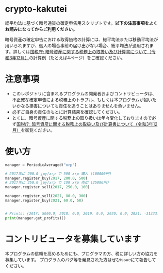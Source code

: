 # crypto-kakutei
総平均法に基づく暗号通貨の確定申告用スクリプトです。**以下の注意事項をよくお読みになってからご利用ください。**

暗号資産の確定申告における取得価格の計算には、総平均法または移動平均法が用いられますが、個人の場合事前の届け出がない場合、総平均法が適用されます。詳しくは[国税庁: 暗号資産に関する税務上の取扱い及び計算書について（令和3年12月）](https://www.nta.go.jp/publication/pamph/shotoku/kakuteishinkokukankei/kasoutuka/)の計算例（たとえば4ページ）をご確認ください。

# 注意事項
* このレポジトリに含まれるプログラムの開発者およびコントリビュータは、不正確な確定申告による税務上のトラブル、もしくは本プログラムが招いたいかなる損害についても責任を追うことはありませんを負いません。
* 必ずご自身の責任のもとに計算結果を確認してください。
* とくに、暗号資産に関する税務上の取り扱いは年々変化しておりますので必ず[国税庁: 暗号資産に関する税務上の取扱い及び計算書について（令和3年12月）](https://www.nta.go.jp/publication/pamph/shotoku/kakuteishinkokukankei/kasoutuka/)を御覧ください。

# 使い方
```python
manager = PeriodicAveraged("xrp")

# 2017年に 200.0 jpy/xrp で 500 xrp 購入 (100000円)
manager.register_buy(2017, 200.0, 500)
# 2017年に 250.0 jpy/xrp で 100 xrp 売却 (25000円)
manager.register_sell(2017, 250.0, 100)

manager.register_sell(2021, 80.0, 300)
manager.register_buy(2021, 60.0, 50)


# Prints: {2017: 5000.0, 2018: 0.0, 2019: 0.0, 2020: 0.0, 2021: -31333.333333333336}
print(manager.get_profits())
```



# コントリビュータを募集しています
本プログラムの信頼を高めるためにも、プログラマの方、税に詳しい方の協力を募集しています。
プログラムのバグ等を発見された方はぜひissueにて報告してください。